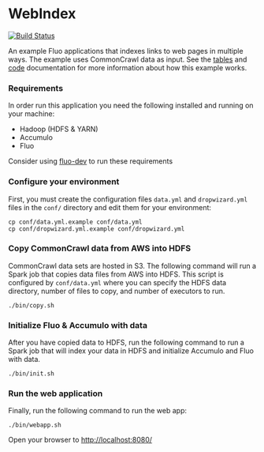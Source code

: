 # WebIndex

[![Build Status](https://travis-ci.org/fluo-io/webindex.svg?branch=master)](https://travis-ci.org/fluo-io/webindex)

An example Fluo applications that indexes links to web pages in multiple ways.
The example uses CommonCrawl data as input.  See the
[tables](docs/tables.md) and [code](docs/code-guide.md) documentation for
more information about how this example works.

### Requirements

In order run this application you need the following installed and running on your
machine:

* Hadoop (HDFS & YARN)
* Accumulo
* Fluo

Consider using [fluo-dev] to run these requirements

### Configure your environment

First, you must create the configuration files `data.yml` and `dropwizard.yml` files in the `conf/` 
directory and edit them for your environment:

    cp conf/data.yml.example conf/data.yml
    cp conf/dropwizard.yml.example conf/dropwizard.yml

### Copy CommonCrawl data from AWS into HDFS

CommonCrawl data sets are hosted in S3.  The following command will run a Spark job that copies
data files from AWS into HDFS.  This script is configured by `conf/data.yml` where you can specify
the HDFS data directory, number of files to copy, and number of executors to run.

    ./bin/copy.sh

### Initialize Fluo & Accumulo with data

After you have copied data to HDFS, run the following command to run a Spark job that will index
your data in HDFS and initialize Accumulo and Fluo with data.

    ./bin/init.sh

### Run the web application

Finally, run the following command to run the web app:

    ./bin/webapp.sh

Open your browser to [http://localhost:8080/](http://localhost:8080/)

[fluo-dev]: https://github.com/fluo-io/fluo-dev
